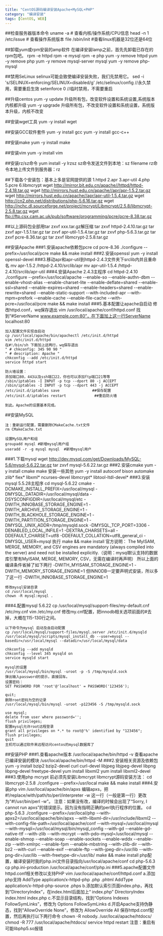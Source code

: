```yaml
---
title: "CentOS源码编译安装Apache+MySQL+PHP"
category: "编译安装"
tags: [CentOS, WEB]
---
```

##检查服务器版本命令
	uname -a # 查看内核/操作系统/CPU信息
	head -n 1 /etc/issue # 查看操作系统版本
	file /sbin/init #查看linux机器是32位还是64位

##卸载yum或rpm安装的amp软件
	在编译安装lamp之前，首先先卸载已存在的rpm包吧。
	rpm -e httpd
	rpm -e mysql
	rpm -e php
	yum -y remove httpd
	yum -y remove php
	yum -y remove mysql-server mysql
	yum -y remove php-mysql

##禁用SeLinux
	selinux可能会致使编译安装失败，我们先禁用它。
	sed -i 's/SELINUX=enforcing/SELINUX=disabled/g' /etc/selinux/config //永久禁用，需要重启生效
	setenforce 0 //临时禁用，不需要重启

##升级centos
	yum -y update
	升级所有包，改变软件设置和系统设置,系统版本内核都升级
	yum -y upgrade
	升级所有包，不改变软件设置和系统设置，系统版本升级，内核不改变

##安装wget工具
	yum -y install wget

##安装GCC软件套件
	yum -y install gcc
	yum -y install gcc-c++

##安装make
	yum -y install make

##安装vim
	yum -y install vim

##安装rz/sz命令
	yum install -y lrzsz
	sz命令发送文件到本地：sz filename
	rz命令本地上传文件到服务器：rz

##下载各个安装包：基本上多是官网提供的源
	1.httpd
	2.apr
	3.apr-util
	4.php
	5.pcre
	6.libmcrypt
	wget http://mirror.bit.edu.cn/apache//httpd/httpd-2.4.18.tar.gz
	wget http://mirrors.hust.edu.cn/apache//apr/apr-1.5.2.tar.gz
	wget http://mirrors.hust.edu.cn/apache//apr/apr-util-1.5.4.tar.gz
	wget http://cn2.php.net/distributions/php-5.6.16.tar.gz
	wget http://nchc.dl.sourceforge.net/project/mcrypt/Libmcrypt/2.5.8/libmcrypt-2.5.8.tar.gz
	wget ftp://ftp.csx.cam.ac.uk/pub/software/programming/pcre/pcre-8.38.tar.gz

##以上源码包全部用tar zxvf xxx.tar.gz解压缩
	tar zxvf httpd-2.4.10.tar.gz
	tar zxvf apr-1.5.1.tar.gz 
	tar zxvf apr-util-1.5.4.tar.gz
	tar zxvf php-5.6.3.tar.gz
	tar zxvf pcre-8.36.tar.gz
	tar zxvf libmcrypt-2.5.8.tar.gz

##安装Apache
###1.安装apache依赖包pcre
	cd pcre-8.36
	./configure --prefix=/usr/local/pcre
	make && make install
###2.安装openssl
	yum -y install openssl-devel
###3.移动apr和apr-util到httpd-2.4.3文件夹下srclib内并且重命名
	mv apr-1.5.2 /httpd-2.4.10/srclib/apr
	mv apr-util-1.5.4 /httpd-2.4.10/srclib/apr-util
###4.安装Apache 2.4.3主程序
	cd httpd-2.4.10
	./configure --prefix=/usr/local/apache --enable-so --enable-authn-dbm --enable-vhost-alias --enable-charset-lite --enable-deflate=shared --enable-ssl=shared --enable-expires=shared --enable-headers=shared --enable-rewrite=shared --enable-static-support --with-included-apr --with-mpm=prefork --enable-cache --enable-file-cache --with-pcre=/usr/local/pcre
	make && make install
###5.基本配置让apache自启动
	修改httpd.conf，wq保存退出
	vim /usr/local/apache/conf/httpd.conf
	找到“#ServerName www.example.com:80”，在下面加上这一行ServerName localhost:80

	加入配置文件实现自启动
	cp /usr/local/apache/bin/apachectl /etc/init.d/httpd
	vim /etc/init.d/httpd
	在#!/bin/sh 下面加上这两行，wq保存退出
	" # chkconfig: 345 90 90 "
	" # description: Apache "
	chkconfig --add /etc/init.d/httpd
	service httpd start

	防火墙设置：
	添加端口80，443以及ssh端口22，你也可以添加ftp端口21等等
	/sbin/iptables -I INPUT -p tcp --dport 80 -j ACCEPT
	/sbin/iptables -I INPUT -p tcp --dport 443 -j ACCEPT
	/etc/init.d/iptables save               ##保存配置
	/etc/init.d/iptables restart             ##重启防火墙 	

	到此。Apache的设置基本完成。

##安装MySQL

	注：重新运行配置，需要删除CMakeCache.txt文件
	rm CMakeCache.txt	

	设置MySQL用户和组
	groupadd mysql #新增mysql用户组
	useradd -r -g mysql mysql  #新增mysql用户

###1.下载mysql
	wget http://dev.mysql.com/get/Downloads/MySQL-5.6/mysql-5.6.22.tar.gz
	tar zxvf mysql-5.6.22.tar.gz
###2.安装cmake
	yum -y install cmake make
	安装一些其他
	yum -y install  autoconf bison automake zlib* fiex* libxml* ncurses-devel libmcrypt* libtool-ltdl-devel*
###3.安装mysql 5.5.28主程序
	cd mysql-5.6.22
	cmake -DCMAKE_INSTALL_PREFIX=/usr/local/mysql -DMYSQL_DATADIR=/usr/local/mysql/data -DSYSCONFIGDIR=/usr/local/mysql/etc -DWITH_INNOBASE_STORAGE_ENGINE=1 -DWITH_ARCHIVE_STORAGE_ENGINE=1 -DWITH_BLACKHOLE_STORAGE_ENGINE=1 -DWITH_PARTITION_STORAGE_ENGINE=1 -DMYSQL_UNIX_ADDR=/tmp/mysqld.sock -DMYSQL_TCP_PORT=3306 -DENABLED_LOCAL_INFILE=1 -DEXTRA_CHARSETS=all -DDEFAULT_CHARSET=utf8 -DDEFAULT_COLLATION=utf8_general_ci -DMYSQL_USER=mysql
	执行
	make && make install
	官方说明：
	The MyISAM, MERGE, MEMORY, and CSV engines are mandatory (always compiled into the server) and need not be installed explicitly.（说明：mysql默认支持的数据库引擎有MyISAM, MERGE, MEMORY, CSV，无需在编译时再声明）
	所以上面的编译条件省掉了如下两行
	-DWITH_MYISAM_STORAGE_ENGINE=1
	-DWITH_MEMORY_STORAGE_ENGINE=1
	但INNODB一定要声明式安装，所以多了这一行
	-DWITH_INNOBASE_STORAGE_ENGINE=1	

	修改mysql安装目录
	cd /usr/local/mysql   
	chown -R mysql:mysql .


###4.配置mysql 5.6.22
	cp /usr/local/mysql/support-files/my-default.cnf /etc/my.cnf vim /etc/my.cnf
	修改my.cnf配置，把innodb相关选项前面的#去掉，大概在115-130行之间。	

	以下命令为mysql 启动及自启动配置
	cp /usr/local/mysql/support-files/mysql.server /etc/init.d/mysqld
	/usr/local/mysql/scripts/mysql_install_db --user=mysql --basedir=/usr/local/mysql --datadir=/usr/local/mysql/data	

	chkconfig --add mysqld
	chkconfig --level 345 mysqld on
	service mysqld start 	

	mysql的设置
	/usr/local/mysql/bin/mysql -uroot -p -S /tmp/mysqld.sock
	弹出输入password的提示，直接回车。
	设置密码：
	SET PASSWORD FOR 'root'@'localhost' = PASSWORD('123456');	

	quit;
	删除root密码为空的记录
	/usr/local/mysql/bin/mysql -uroot -p123456 -S /tmp/mysqld.sock

	use mysql;
	delete from user where password='';
	flush privileges;
	配置mysql允许root远程登录                                 
	grant all privileges on *.* to root@'%' identified by "123456";
	flush privileges;
	quit
	主机可以通过软件来远程访问centos的mysql数据库了

##安装PHP
###1.查看apache版本
	/usr/local/apache/bin/httpd -v
	查看apache已编译安装的模块
	/usr/local/apache/bin/httpd -M
###2.安装相关资源及依赖包
	yum -y install bzip2 bzip2-devel curl curl-devel libjpeg libjpeg-devel libpng libpng-devel freetype-devel
	yum install libxml2
	yum install libxml2-devel
###3.使用php mcrypt 前必须先安装Libmcrypt
	libmcrypt源码安装方法：
	cd libmcrypt-2.5.8
	./configure --prefix=/usr/local
	make && make install
###4.安装php
	vim /usr/local/apache/bin/apxs
	编辑apxs，把#!/replace/with/path/to/perl/interpreter -w 这一行（一般是第一行）更改为"#!/usr/bin/perl -w"。
	注意：如果没有改，编译的时候会出现了“Sorry, I cannot run apxs”的错误提示。因为没有指明正确的perl执行程序的位置。
	cd php-5.6.3
	./configure --prefix=/usr/local/php --with-apxs2=/usr/local/apache/bin/apxs --with-libxml-dir=/usr/include/libxml2 --with-config-file-path=/usr/local/apache/conf --with-mysql=/usr/local/mysql --with-mysqli=/usr/local/mysql/bin/mysql_config --with-gd --enable-gd-native-ttf --with-zlib --with-mcrypt --with-pdo-mysql=/usr/local/mysql --enable-shmop --enable-soap --enable-sockets --enable-wddx --enable-zip --with-xmlrpc --enable-fpm --enable-mbstring --with-zlib-dir --with-bz2 --with-curl --enable-exif --enable-ftp --with-jpeg-dir=/usr/lib --with-png-dir=/usr/lib --with-freetype-dir=/usr/lib/
	make && make install
	php配置，编译安装时我的php.ini文件目录指向/usr/local/apache/conf
	cd php-5.6.3
	cp php.ini-production /usr/local/apache/conf/php.ini
###5.apache配置文件httpd.conf相关修改以支持PHP
	vim /usr/local/apache/conf/httpd.conf
	a.添加php支持
	AddType application/x-httpd-php .php .phtml
	AddType application/x-httpd-php-source .phps
	b.添加默认索引页面index.php，再找到“DirectoryIndex”，在index.html后面加上“ index.php”
	DirectoryIndex index.html index.php
	c.不显示目录结构，找到“Options Indexes FollowSymLinks”，修改为
	Options FollowSymLinks
	d.开启Apache支持伪静态，找到“AllowOverride None”，修改为
	AllowOverride All
	保存httpd.conf配置，然后再执行以下两行命令
	chown -R nobody. /usr/local/apache/htdocs/
	chmod -R 777 /usr/local/apache/htdocs/
	service httpd restart
	注意：重启有可能libphp5.so报错
